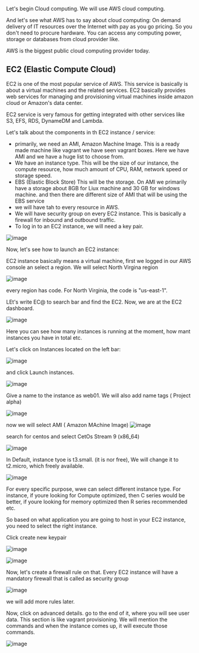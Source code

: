 Let's begin Cloud computing. We will use AWS cloud computing.

And let's see what AWS has to say about cloud computing: On demand delivery of IT resources over the Internet with pay as you go pricing. So you don't need to procure hardware. You can access any computing power, storage or databases from cloud provider like. 

AWS is the biggest public cloud computing provider today.


## EC2 (Elastic Compute Cloud)

EC2 is one of the most popular service of AWS. This service is basically is about a virtual machines and the related services. EC2 basically provides web services for managing and provisioning virtual machines inside amazon cloud or Amazon's data center.

EC2 service is very famous for getting integrated with other services like S3, EFS, RDS, DynameDM and Lambda.

Let's talk about the components in th EC2 instance / service:
- primarily, we need an AMI, Amazon Machine Image. This is a ready made machine like vagrant we have seen vagrant boxes. Here we have AMI and we have a huge list to choose from.
- We have an instance type. This will be the size of our instance, the compute resource, how much amount of CPU, RAM, network speed or  storage speed.
- EBS (Elastic Block Store) This will be the storage. On AMI we primarily have a storage about 8GB for Liux  machine and 30 GB for windows machine. and then there are different size of AMI that will be using the EBS service
- we will have tah to every resource in AWS.
- We will have security group on every EC2 instance. This is basically a firewall for inbound and outbound traffic.
- To log in to an EC2 instance, we will need a key pair.


![image](https://github.com/bengisugelin/DevOps/assets/113550043/b56672dc-f8d7-44ae-ba6c-adf58adc2fe9)


Now, let's see how to launch an EC2 instance:

EC2 instance basically means a virtual machine, first we logged in our AWS console an select a region.
 We will select North Virgina region 
 
 ![image](https://github.com/bengisugelin/DevOps/assets/113550043/ac69f128-8607-4f49-a9a9-a41617f39389)

every region has code. For North Virginia, the code is "us-east-1".

LEt's write EC@ to search bar and find the EC2. Now, we are at the EC2 dashboard.

![image](https://github.com/bengisugelin/DevOps/assets/113550043/e6d8d16f-3479-4de4-959e-272730b1a478)

Here you can see how many instances is running at the moment, how mant instances you have in total etc. 

Let's click on Instances located on the left bar:

![image](https://github.com/bengisugelin/DevOps/assets/113550043/a39a3291-78c6-4970-a632-a3eda0a91cf9)

and click Launch instances.

![image](https://github.com/bengisugelin/DevOps/assets/113550043/3b57a3ac-f3b5-4c84-a710-e794955f7ef9)

Give a name to the instance as web01. We will also add name tags ( Project alpha)

![image](https://github.com/bengisugelin/DevOps/assets/113550043/2fdad01e-379c-44e7-8477-6df204a89471)


now we will select AMI ( Amazon MAchine Image)
![image](https://github.com/bengisugelin/DevOps/assets/113550043/9e806ef5-061a-49d3-8ece-669721465cb0)

search for centos and select CetOs Stream 9 (x86_64)

![image](https://github.com/bengisugelin/DevOps/assets/113550043/1d320128-30e3-46fc-9963-e8dc09e84403)

In Default,  instance tyoe is t3.small. (it is nor free), We will change it to t2.micro, which freely available.

![image](https://github.com/bengisugelin/DevOps/assets/113550043/cfac8aa8-2e3a-4815-bd00-b925fe476bf7)

For every specific purpose, wwe can select different instance type. For instance, if youre looking for Compute optimized, then C series would be better, if youre looking for memory optimized then R series recommended etc.

So based on what application you are going to host in your EC2 instance, you need to select the right instance. 


Click create new keypair

![image](https://github.com/bengisugelin/DevOps/assets/113550043/ac8b8e91-282d-43fb-841d-8122f87fc19a)


![image](https://github.com/bengisugelin/DevOps/assets/113550043/81ba6272-a4c6-41ea-9620-56793d65565b)



Now, let's create a firewall rule on that. Every EC2 instance will have a mandatory firewall that is called as security group

![image](https://github.com/bengisugelin/DevOps/assets/113550043/533582e9-0faf-4791-ab94-b36fced2b58c)

we will add more rules later.

Now, click on advanced details. go to the end of it, where you will see user data. This section is like vagrant provisioning. We will mention the commands and when the instance comes up, it will execute those commands.

![image](https://github.com/bengisugelin/DevOps/assets/113550043/902f3ed9-85fa-49c0-b43c-6d111de21aa7)



